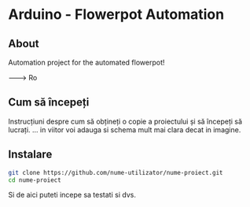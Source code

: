 # Arduino - Flowerpot Automation

## About

Automation project for the automated flowerpot!

---> Ro
## Cum să începeți

Instrucțiuni despre cum să obțineți o copie a proiectului și să începeți să lucrați.
... in viitor voi adauga si schema mult mai clara decat in imagine.

## Instalare
```bash
git clone https://github.com/nume-utilizator/nume-proiect.git
cd nume-proiect
```
Si de aici puteti incepe sa testati si dvs.
